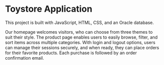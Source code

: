 # Toystore Application

This project is built with JavaScript, HTML, CSS, and an Oracle database.

Our homepage welcomes visitors, who can choose from three themes to suit their style. The product page enables users to easily browse, filter, and sort items across multiple categories. With login and logout options, users can manage their sessions securely, and when ready, they can place orders for their favorite products. Each purchase is followed by an order confirmation email.
